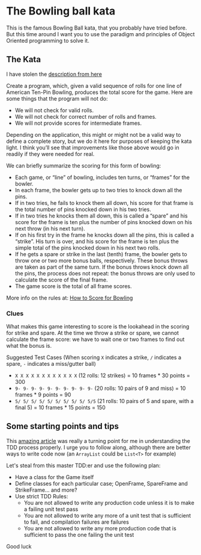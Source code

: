 # The Bowling ball kata

This is the famous Bowling Ball kata, that you probably have tried before. But this time around I want you to use the paradigm and principles of Object Oriented programming to solve it.

## The Kata

I have stolen the [description from here]()

Create a program, which, given a valid sequence of rolls for one line of American Ten-Pin Bowling, produces the total score for the game. Here are some things that the program will not do:

* We will not check for valid rolls.
* We will not check for correct number of rolls and frames.
* We will not provide scores for intermediate frames.

Depending on the application, this might or might not be a valid way to define a complete story, but we do it here for purposes of keeping the kata light. I think you’ll see that improvements like those above would go in readily if they were needed for real.

We can briefly summarize the scoring for this form of bowling:

* Each game, or “line” of bowling, includes ten turns, or “frames” for the bowler.
* In each frame, the bowler gets up to two tries to knock down all the pins.
* If in two tries, he fails to knock them all down, his score for that frame is the total number of pins knocked down in his two tries.
* If in two tries he knocks them all down, this is called a “spare” and his score for the frame is ten plus the number of pins knocked down on his next throw (in his next turn).
* If on his first try in the frame he knocks down all the pins, this is called a “strike”. His turn is over, and his score for the frame is ten plus the simple total of the pins knocked down in his next two rolls.
* If he gets a spare or strike in the last (tenth) frame, the bowler gets to throw one or two more bonus balls, respectively. These bonus throws are taken as part of the same turn. If the bonus throws knock down all the pins, the process does not repeat: the bonus throws are only used to calculate the score of the final frame.
* The game score is the total of all frame scores.

More info on the rules at: [How to Score for Bowling](http://www.topendsports.com/sport/tenpin/scoring.htm)

### Clues

What makes this game interesting to score is the lookahead in the scoring for strike and spare. At the time we throw a strike or spare, we cannot calculate the frame score: we have to wait one or two frames to find out what the bonus is.

Suggested Test Cases
(When scoring `X` indicates a strike, `/` indicates a spare, `-` indicates a miss/gutter ball)

* `X X X X X X X X X X X X` (12 rolls: 12 strikes) = 10 frames * 30 points = 300
* `9- 9- 9- 9- 9- 9- 9- 9- 9- 9-` (20 rolls: 10 pairs of 9 and miss) = 10 frames * 9 points = 90
* `5/ 5/ 5/ 5/ 5/ 5/ 5/ 5/ 5/ 5/5` (21 rolls: 10 pairs of 5 and spare, with a final 5) = 10 frames * 15 points = 150

## Some starting points and tips

This [amazing article](https://ronjeffries.com/xprog/articles/acsbowling/) was really a turning point for me in understanding the TDD process properly. I urge you to follow along, although there are better ways to write code now (an `ArrayList` could be `List<T>` for example)

Let's steal from this master TDD:er and use the following plan: 

* Have a class for the Game itself
* Define classes for each particular case; OpenFrame, SpareFrame and StrikeFrame... and more?
* Use strict TDD Rules:
  * You are not allowed to write any production code unless it is to make a failing unit test pass
  * You are not allowed to write any more of a unit test that is sufficient to fail, and compilation failures are failures
  * You are not allowed to write any more production code that is sufficient to pass the one failing the unit test

Good luck
